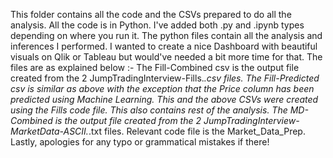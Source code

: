 This folder contains all the code and the CSVs prepared to do all the analysis. All the code is in Python.
I've added both .py and .ipynb types depending on where you run it. The python files contain all the analysis and inferences I performed.
I wanted to create a nice Dashboard with beautiful visuals on Qlik or Tableau but would've needed a bit more time for that.
The files are as explained below :-
The Fill-Combined csv is the output file created from the 2 JumpTradingInterview-Fills.*.csv files. 
The Fill-Predicted csv is similar as above with the exception that the Price column has been predicted using Machine Learning. This and 
the above CSVs were created using the Fills code file. This also contains rest of the analysis.
The MD-Combined is the output file created from the 2 JumpTradingInterview-MarketData-ASCII.*.txt files. Relevant code file is the Market_Data_Prep.
Lastly, apologies for any typo or grammatical mistakes if there!
